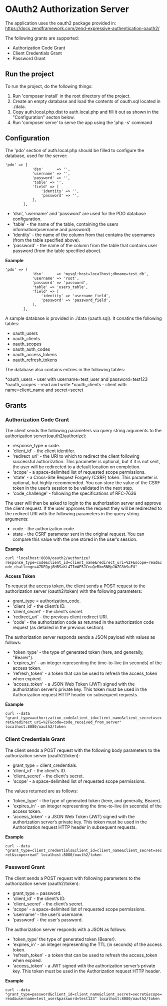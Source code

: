 # OAuth2 Authorization Server #

The application uses the oauth2 package provided in:
https://docs.zendframework.com/zend-expressive-authentication-oauth2/

The following grants are supported:

  * Authorization Code Grant
  * Client Credentials Grant
  * Password Grant
  
## Run the project ##

To run the project, do the following things:

  1. Run 'composer install' in the root directory of the project.
  2. Create an empty database and load the contents of oauth.sql located in ./data.
  3. Copy auth.local.php.dist to auth.local.php and fill it out as shown in the "Configuration" secton below.
  4. Run 'composer serve' to serve the app using the 'php -s' command

## Configuration ##

The 'pdo' section of auth.local.php should be filled to configure the database, used for the server:

``` 
'pdo' => [
            'dsn'      => '',
            'username' => '',
            'password' => '',
            'table' => '',
            'field' => [
                'identity' => '',
                'password' => '',
            ],
        ],
```
  * 'dsn', 'username' and 'password' are used for the PDO database configuration.
  * 'table' - the name of the table, containing the users information(username and password).
  * 'identity' - the name of the column from that contains the usernames (from the table specified above).
  * 'password' - the name of the column from the table that contains user password (from the table specified above).
  
**Example**

``` 
'pdo' => [
            'dsn'      => 'mysql:host=localhost;dbname=test_db',
            'username' => 'root',
            'password' => 'password',
            'table' => 'users_table',
            'field' => [
                'identity' => 'username_field',
                'password' => 'password_field',
            ],
        ],
```
	
A sample database is provided in ./data (oauth.sql). It conatins the following tables:
	
  * oauth_users
  * oauth_clients
  * oauth_scopes
  * oauth_auth_codes
  * oauth_access_tokens
  * oauth_refresh_tokens
	
The database also contains entries in the following tables:
	
  *oauth_users - user with username=test_user and password=test123
  *oauth_scopes - read and write
  *oauth_clients - client with name=client_name and secret=secret
	
## Grants ##

### Authorization Code Grant ###

The client sends the following parameters via query string arguments to the authorization server(oauth2/authorize):

  * response_type = code.
  * 'client_id' - the client identifer.
  * 'redirect_uri' - the URI to which to redirect the client following successful authorization. This parameter is optional, but if it is not sent, the user will be redirected to a default location on completion.
  * 'scope' - a space-delimited list of requested scope permissions.
  * 'state' - a Cross-Site Request Forgery (CSRF) token. This parameter is optional, but highly recommended. You can store the value of the CSRF token in the user’s session to be validated in the next step.
  * 'code_challenge' - following the specifications of RFC-7636
	
The user will then be asked to login to the authorization server and approve the client request. If the user approves the request they will be redirected to the redirect URI with the following parameters in the query string arguments:

  * code - the authorization code.
  * state - the CSRF parameter sent in the original request. You can compare this value with the one stored in the user’s session.
	
**Example**

```curl "localhost:8080/oauth2/authorize?response_type=code&client_id=client_name&redirect_uri=%2F&scope=read&code_challenge=47DEQpj8HBSaKL4TImWF5JCeuQeRkm5NMpJWZG3hSuFU"```

**Access Token**

To request the access token, the client sends a POST request to the authorization server (oauth2/token) with the following parameters:

  * grant_type = authorization_code.
  * 'client_id' - the client’s ID.
  * 'client_secret' - the client’s secret.
  * 'redirect_uri' - the previous client redirect URI.
  * 'code' - the authorization code as returned in the authorization code request (as detailed in the previous section).
	
The authorization server responds sends a JSON payload with values as follows:

  * 'token_type' - the type of generated token (here, and generally, "Bearer").
  * 'expires_in' - an integer representing the time-to-live (in seconds) of the access token.
  * 'refresh_token' - a token that can be used to refresh the access_token when expired.
  * 'access_token' - a JSON Web Token (JWT) signed with the authorization server’s private key. This token must be used in the Authorization request HTTP header on subsequent requests.
	
**Example**

```curl --data "grant_type=authorization_code&client_id=client_name&client_secret=secret&redirect_uri=%2F&code=code_received_from_server" localhost:8080/oauth2/token```

### Client Credentials Grant ###

The client sends a POST request with the following body parameters to the authorization server	(oauth2/token):

  * grant_type = client_credentials.
  * 'client_id' - the client's ID.
  * 'client_secret' - the client's secret.
  * 'scope' - a space-delimited list of requested scope permissions.
	
The values returned are as follows:

  * 'token_type' - the type of generated token (here, and generally, Bearer).
  * 'expires_in' - an integer representing the time-to-live (in seconds) of the access token.
  * 'access_token' - a JSON Web Token (JWT) signed with the authorization server’s private key. This token must be used in the Authorization request HTTP header in subsequent requests.
	
**Example**

```curl --data "grant_type=client_credentials&client_id=client_name&client_secret=secret&scope=read" localhost:8080/oauth2/token```

### Password Grant ###

The client sends a POST request with following parameters to the authorization server (oauth2/token):

  * grant_type = password.
  * 'client_id' - the client’s ID.
  * 'client_secret' - the client’s secret.
  * 'scope' - a space-delimited list of requested scope permissions.
  * 'username' - the user’s username.
  * 'password' - the user’s password.
	
The authorization server responds with a JSON as follows:

  * 'token_type'  the type of generated token (Bearer).
  * 'expires_in' - an integer representing the TTL (in seconds) of the access token.
  * 'refresh_token' - a token that can be used to refresh the access_token when expired.
  * 'access_token' - a JWT signed with the authorization server’s private key. This token must be used in the Authorization request HTTP header.
	
**Example**

```curl --data "grant_type=password&client_id=client_name&client_secret=secret&scope=read&username=test_user&password=test123" localhost:8080/oauth2/token```